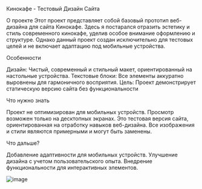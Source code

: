 Кинокафе - Тестовый Дизайн Сайта

О проекте
Этот проект представляет собой базовый прототип веб-дизайна для сайта Кинокафе. Здесь я постарался отразить эстетику и стиль современного кинокафе, уделив особое внимание оформлению и структуре. Однако данный проект создан исключительно для тестовых целей и не включает адаптацию под мобильные устройства.

Особенности

Дизайн: Чистый, современный и стильный макет, ориентированный на настольные устройства.
Текстовые блоки: Все элементы аккуратно выровнены для гармоничного восприятия.
Цель: Проект демонстрирует статическую версию сайта без функциональности

Что нужно знать

Проект не оптимизирован для мобильных устройств. Просмотр возможен только на десктопных экранах.
Это тестовая версия сайта, ориентированная на отработку навыков веб-дизайна.
Все изображения и стили являются примерными и могут быть заменены.

Что дальше?

Добавление адаптивности для мобильных устройств.
Улучшение дизайна с учетом пользовательского опыта.
Внедрение функциональности для интерактивных элементов.

![image](https://github.com/user-attachments/assets/dec2cd70-b467-49cd-8634-78530e6f8a2b)
